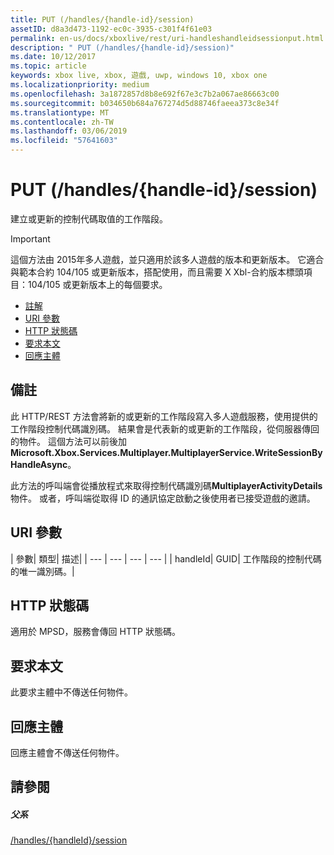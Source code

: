 ```yaml
---
title: PUT (/handles/{handle-id}/session)
assetID: d8a3d473-1192-ec0c-3935-c301f4f61e03
permalink: en-us/docs/xboxlive/rest/uri-handleshandleidsessionput.html
description: " PUT (/handles/{handle-id}/session)"
ms.date: 10/12/2017
ms.topic: article
keywords: xbox live, xbox, 遊戲, uwp, windows 10, xbox one
ms.localizationpriority: medium
ms.openlocfilehash: 3a1872857d8b8e692f67e3c7b2a067ae86663c00
ms.sourcegitcommit: b034650b684a767274d5d88746faeea373c8e34f
ms.translationtype: MT
ms.contentlocale: zh-TW
ms.lasthandoff: 03/06/2019
ms.locfileid: "57641603"
---
```

# <a name="put-handleshandle-idsession"></a>PUT (/handles/{handle-id}/session)
建立或更新的控制代碼取值的工作階段。

> [!IMPORTANT]
> 這個方法由 2015年多人遊戲，並只適用於該多人遊戲的版本和更新版本。 它適合與範本合約 104/105 或更新版本，搭配使用，而且需要 X Xbl-合約版本標頭項目：104/105 或更新版本上的每個要求。

  * [註解](#ID4ET)
  * [URI 參數](#ID4ECB)
  * [HTTP 狀態碼](#ID4ENB)
  * [要求本文](#ID4EUB)
  * [回應主體](#ID4E6B)

<a id="ID4ET"></a>


## <a name="remarks"></a>備註

此 HTTP/REST 方法會將新的或更新的工作階段寫入多人遊戲服務，使用提供的工作階段控制代碼識別碼。 結果會是代表新的或更新的工作階段，從伺服器傳回的物件。 這個方法可以前後加**Microsoft.Xbox.Services.Multiplayer.MultiplayerService.WriteSessionByHandleAsync**。

此方法的呼叫端會從播放程式來取得控制代碼識別碼**MultiplayerActivityDetails**物件。 或者，呼叫端從取得 ID 的通訊協定啟動之後使用者已接受遊戲的邀請。

<a id="ID4ECB"></a>


## <a name="uri-parameters"></a>URI 參數

| 參數| 類型| 描述|
| --- | --- | --- | --- |
| handleId| GUID| 工作階段的控制代碼的唯一識別碼。|

<a id="ID4ENB"></a>


## <a name="http-status-codes"></a>HTTP 狀態碼
適用於 MPSD，服務會傳回 HTTP 狀態碼。  
<a id="ID4EUB"></a>


## <a name="request-body"></a>要求本文

此要求主體中不傳送任何物件。

<a id="ID4E6B"></a>


## <a name="response-body"></a>回應主體

回應主體會不傳送任何物件。

<a id="ID4EKC"></a>


## <a name="see-also"></a>請參閱

<a id="ID4EMC"></a>


##### <a name="parent"></a>父系

[/handles/{handleId}/session](uri-handleshandleidsession.md)
